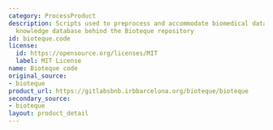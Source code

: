 ```yaml
---
category: ProcessProduct
description: Scripts used to preprocess and accommodate biomedical datasets into the
  knowledge database behind the Bioteque repository
id: bioteque.code
license:
  id: https://opensource.org/licenses/MIT
  label: MIT License
name: Bioteque code
original_source:
- bioteque
product_url: https://gitlabsbnb.irbbarcelona.org/bioteque/bioteque
secondary_source:
- bioteque
layout: product_detail
---
```

